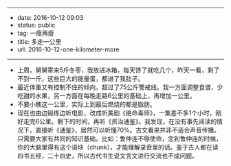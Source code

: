 - --
- date: 2016-10-12 09:03
- status: public
- tag: 一瘦再瘦
- title: 多走一公里
- url: 2016-10-12-one-kilometer-more
- --
- 上周，舅舅寄来5斤冬枣，我放进冰箱，每天馋了就吃几个，昨天一看，剩了不到一斤。这些巨大的能量蛋，都进了我肚子。
- 最近体重又有控制不住的倾向，超过了75公斤警戒线。我一方面调整食谱，少吃甜的水果，另一方面在每晚走路6公里的基础上，再增加一公里。
- 不要小瞧这一公里，实际上到最后燃烧的都是脂肪。
- 现在也由边锻炼边听电影，改成听美剧《绝命毒师》，一集差不多1个小时，刚好走完6公里。剩下的时间，再听《资治通鉴》。我发现，在没有事先阅读的情况下，直接听《通鉴》，居然可以听懂70%。古文看来并非不适合声音传播。只需要大家有共同的知识基础。比如：鲁仲连不辱使命，念到鲁仲连的时候，你的大脑里得有这个语块（chunk），才能理解录音里的话。鉴于古人都在读四书五经，二十四史，所以古代书生说文言文进行交流也不成问题。

